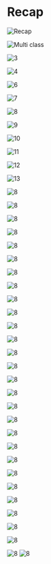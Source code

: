 # Recap

![Recap](https://raw.githubusercontent.com/106AbdulBasit/Deep-learning-Notes-Interview-Questions--CS-Standford230-Andrew-Ng-Kian-Katanforoosh/main/Images/Lec%202/1.jpg)

![Multi class](https://raw.githubusercontent.com/106AbdulBasit/Deep-learning-Notes-Interview-Questions--CS-Standford230-Andrew-Ng-Kian-Katanforoosh/main/Images/Lec%202/2.jpg)

![3](https://raw.githubusercontent.com/106AbdulBasit/Deep-learning-Notes-Interview-Questions--CS-Standford230-Andrew-Ng-Kian-Katanforoosh/main/Images/Lec%202/3.jpg)

![4](https://raw.githubusercontent.com/106AbdulBasit/Deep-learning-Notes-Interview-Questions--CS-Standford230-Andrew-Ng-Kian-Katanforoosh/main/Images/Lec%202/4.jpg)

![6](https://raw.githubusercontent.com/106AbdulBasit/Deep-learning-Notes-Interview-Questions--CS-Standford230-Andrew-Ng-Kian-Katanforoosh/main/Images/Lec%202/6.jpg)

![7](https://raw.githubusercontent.com/106AbdulBasit/Deep-learning-Notes-Interview-Questions--CS-Standford230-Andrew-Ng-Kian-Katanforoosh/main/Images/Lec%202/8.jpg)

![8](https://raw.githubusercontent.com/106AbdulBasit/Deep-learning-Notes-Interview-Questions--CS-Standford230-Andrew-Ng-Kian-Katanforoosh/main/Images/Lec%202/8.jpg)

![9](https://raw.githubusercontent.com/106AbdulBasit/Deep-learning-Notes-Interview-Questions--CS-Standford230-Andrew-Ng-Kian-Katanforoosh/main/Images/Lec%202/9.jpg)

![10](https://raw.githubusercontent.com/106AbdulBasit/Deep-learning-Notes-Interview-Questions--CS-Standford230-Andrew-Ng-Kian-Katanforoosh/main/Images/Lec%202/10.jpg)

![11](https://raw.githubusercontent.com/106AbdulBasit/Deep-learning-Notes-Interview-Questions--CS-Standford230-Andrew-Ng-Kian-Katanforoosh/main/Images/Lec%202/11.jpg)

![12](https://raw.githubusercontent.com/106AbdulBasit/Deep-learning-Notes-Interview-Questions--CS-Standford230-Andrew-Ng-Kian-Katanforoosh/main/Images/Lec%202/12.jpg)

![13]()

![8]()

![8]()

![8]()

![8]()

![8]()

![8]()

![8]()

![8]()

![8]()

![8]()

![8]()

![8]()

![8]()

![8]()

![8]()

![8]()

![8]()

![8]()

![8]()

![8]()

![8]()

![8]()

![8]()

![8]()

![8]()

![8]()

![8]()

![8]()
![8]()

